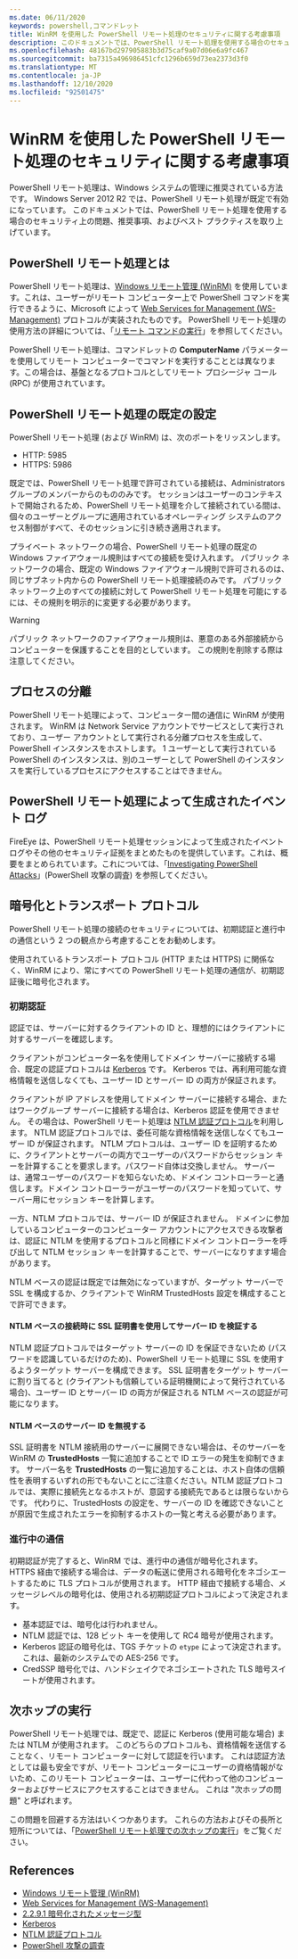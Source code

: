 ```yaml
---
ms.date: 06/11/2020
keywords: powershell,コマンドレット
title: WinRM を使用した PowerShell リモート処理のセキュリティに関する考慮事項
description: このドキュメントでは、PowerShell リモート処理を使用する場合のセキュリティ上の問題、推奨事項、およびベスト プラクティスを取り上げています。
ms.openlocfilehash: 48167bd297905883b3d75caf9a07d06e6a9fc467
ms.sourcegitcommit: ba7315a496986451cfc1296b659d73ea2373d3f0
ms.translationtype: MT
ms.contentlocale: ja-JP
ms.lasthandoff: 12/10/2020
ms.locfileid: "92501475"
---
```

# <a name="security-considerations-for-powershell-remoting-using-winrm"></a>WinRM を使用した PowerShell リモート処理のセキュリティに関する考慮事項

PowerShell リモート処理は、Windows システムの管理に推奨されている方法です。 Windows Server 2012 R2 では、PowerShell リモート処理が既定で有効になっています。 このドキュメントでは、PowerShell リモート処理を使用する場合のセキュリティ上の問題、推奨事項、およびベスト プラクティスを取り上げています。

## <a name="what-is-powershell-remoting"></a>PowerShell リモート処理とは

PowerShell リモート処理は、[Windows リモート管理 (WinRM)](/windows/win32/winrm/portal) を使用しています。これは、ユーザーがリモート コンピューター上で PowerShell コマンドを実行できるように、Microsoft によって [Web Services for Management (WS-Management)](https://www.dmtf.org/sites/default/files/standards/documents/DSP0226_1.2.0.pdf) プロトコルが実装されたものです。 PowerShell リモート処理の使用方法の詳細については、「[リモート コマンドの実行](running-remote-commands.md)」を参照してください。

PowerShell リモート処理は、コマンドレットの **ComputerName** パラメーターを使用してリモート コンピューターでコマンドを実行することとは異なります。この場合は、基盤となるプロトコルとしてリモート プロシージャ コール (RPC) が使用されています。

## <a name="powershell-remoting-default-settings"></a>PowerShell リモート処理の既定の設定

PowerShell リモート処理 (および WinRM) は、次のポートをリッスンします。

- HTTP: 5985
- HTTPS: 5986

既定では、PowerShell リモート処理で許可されている接続は、Administrators グループのメンバーからのもののみです。
セッションはユーザーのコンテキストで開始されるため、PowerShell リモート処理を介して接続されている間は、個々のユーザーとグループに適用されているオペレーティング システムのアクセス制御がすべて、そのセッションに引き続き適用されます。

プライベート ネットワークの場合、PowerShell リモート処理の既定の Windows ファイアウォール規則はすべての接続を受け入れます。 パブリック ネットワークの場合、既定の Windows ファイアウォール規則で許可されるのは、同じサブネット内からの PowerShell リモート処理接続のみです。 パブリック ネットワーク上のすべての接続に対して PowerShell リモート処理を可能にするには、その規則を明示的に変更する必要があります。

> [!Warning]
> パブリック ネットワークのファイアウォール規則は、悪意のある外部接続からコンピューターを保護することを目的としています。 この規則を削除する際は注意してください。

## <a name="process-isolation"></a>プロセスの分離

PowerShell リモート処理によって、コンピューター間の通信に WinRM が使用されます。 WinRM は Network Service アカウントでサービスとして実行されており、ユーザー アカウントとして実行される分離プロセスを生成して、PowerShell インスタンスをホストします。 1 ユーザーとして実行されている PowerShell のインスタンスは、別のユーザーとして PowerShell のインスタンスを実行しているプロセスにアクセスすることはできません。

## <a name="event-logs-generated-by-powershell-remoting"></a>PowerShell リモート処理によって生成されたイベント ログ

FireEye は、PowerShell リモート処理セッションによって生成されたイベント ログやその他のセキュリティ証拠をまとめたものを提供しています。これは、概要をまとめられています。これについては、「[Investigating PowerShell Attacks](https://www.fireeye.com/content/dam/fireeye-www/global/en/solutions/pdfs/wp-lazanciyan-investigating-powershell-attacks.pdf)」(PowerShell 攻撃の調査) を参照してください。

## <a name="encryption-and-transport-protocols"></a>暗号化とトランスポート プロトコル

PowerShell リモート処理の接続のセキュリティについては、初期認証と進行中の通信という 2 つの観点から考慮することをお勧めします。

使用されているトランスポート プロトコル (HTTP または HTTPS) に関係なく、WinRM により、常にすべての PowerShell リモート処理の通信が、初期認証後に暗号化されます。

### <a name="initial-authentication"></a>初期認証

認証では、サーバーに対するクライアントの ID と、理想的にはクライアントに対するサーバーを確認します。

クライアントがコンピューター名を使用してドメイン サーバーに接続する場合、既定の認証プロトコルは [Kerberos](/windows/win32/secauthn/microsoft-kerberos) です。 Kerberos では、再利用可能な資格情報を送信しなくても、ユーザー ID とサーバー ID の両方が保証されます。

クライアントが IP アドレスを使用してドメイン サーバーに接続する場合、またはワークグループ サーバーに接続する場合は、Kerberos 認証を使用できません。 その場合は、PowerShell リモート処理は [NTLM 認証プロトコル](/windows/win32/secauthn/microsoft-ntlm)を利用します。 NTLM 認証プロトコルでは、委任可能な資格情報を送信しなくてもユーザー ID が保証されます。 NTLM プロトコルは、ユーザー ID を証明するために、クライアントとサーバーの両方でユーザーのパスワードからセッション キーを計算することを要求します。パスワード自体は交換しません。 サーバーは、通常ユーザーのパスワードを知らないため、ドメイン コントローラーと通信します。ドメイン コントローラーがユーザーのパスワードを知っていて、サーバー用にセッション キーを計算します。

一方、NTLM プロトコルでは、サーバー ID が保証されません。 ドメインに参加しているコンピューターのコンピューター アカウントにアクセスできる攻撃者は、認証に NTLM を使用するプロトコルと同様にドメイン コントローラーを呼び出して NTLM セッション キーを計算することで、サーバーになりすます場合があります。

NTLM ベースの認証は既定では無効になっていますが、ターゲット サーバーで SSL を構成するか、クライアントで WinRM TrustedHosts 設定を構成することで許可できます。

#### <a name="using-ssl-certificates-to-validate-server-identity-during-ntlm-based-connections"></a>NTLM ベースの接続時に SSL 証明書を使用してサーバー ID を検証する

NTLM 認証プロトコルではターゲット サーバーの ID を保証できないため (パスワードを認識しているだけのため)、PowerShell リモート処理に SSL を使用するようターゲット サーバーを構成できます。
SSL 証明書をターゲット サーバーに割り当てると (クライアントも信頼している証明機関によって発行されている場合)、ユーザー ID とサーバー ID の両方が保証される NTLM ベースの認証が可能になります。

#### <a name="ignoring-ntlm-based-server-identity-errors"></a>NTLM ベースのサーバー ID を無視する

SSL 証明書を NTLM 接続用のサーバーに展開できない場合は、そのサーバーを WinRM の **TrustedHosts** 一覧に追加することで ID エラーの発生を抑制できます。 サーバー名を **TrustedHosts** の一覧に追加することは、ホスト自体の信頼性を表明するいずれの形でもないことにご注意ください。NTLM 認証プロトコルでは、実際に接続先となるホストが、意図する接続先であるとは限らないからです。 代わりに、TrustedHosts の設定を、サーバーの ID を確認できないことが原因で生成されたエラーを抑制するホストの一覧と考える必要があります。

### <a name="ongoing-communication"></a>進行中の通信

初期認証が完了すると、WinRM では、進行中の通信が暗号化されます。 HTTPS 経由で接続する場合は、データの転送に使用される暗号化をネゴシエートするために TLS プロトコルが使用されます。
HTTP 経由で接続する場合、メッセージレベルの暗号化は、使用される初期認証プロトコルによって決定されます。

- 基本認証では、暗号化は行われません。
- NTLM 認証では、128 ビット キーを使用して RC4 暗号が使用されます。
- Kerberos 認証の暗号化は、TGS チケットの `etype` によって決定されます。 これは、最新のシステムでの AES-256 です。
- CredSSP 暗号化では、ハンドシェイクでネゴシエートされた TLS 暗号スイートが使用されます。

## <a name="making-the-second-hop"></a>次ホップの実行

PowerShell リモート処理では、既定で、認証に Kerberos (使用可能な場合) または NTLM が使用されます。 このどちらのプロトコルも、資格情報を送信することなく、リモート コンピューターに対して認証を行います。 これは認証方法としては最も安全ですが、リモート コンピューターにユーザーの資格情報がないため、このリモート コンピューターは、ユーザーに代わって他のコンピューターおよびサービスにアクセスすることはできません。 これは "次ホップの問題" と呼ばれます。

この問題を回避する方法はいくつかあります。 これらの方法およびその長所と短所については、「[PowerShell リモート処理での次ホップの実行](PS-remoting-second-hop.md)」をご覧ください。

## <a name="references"></a>References

- [Windows リモート管理 (WinRM)](/windows/win32/winrm/portal)
- [Web Services for Management (WS-Management)](https://www.dmtf.org/sites/default/files/standards/documents/DSP0226_1.2.0.pdf)
- [2.2.9.1 暗号化されたメッセージ型](/openspecs/windows_protocols/ms-wsmv/58421aa4-861a-4410-831a-c999f094cdb7)
- [Kerberos](/windows/win32/secauthn/microsoft-kerberos)
- [NTLM 認証プロトコル](/windows/win32/secauthn/microsoft-ntlm)
- [PowerShell 攻撃の調査](https://www.fireeye.com/content/dam/fireeye-www/global/en/solutions/pdfs/wp-lazanciyan-investigating-powershell-attacks.pdf)
